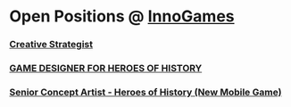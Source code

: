 # Open Positions @ [InnoGames](https://www.innogames.com/career?s=github_jobs_repo)

### [Creative Strategist](creative-strategist.md)
### [GAME DESIGNER FOR HEROES OF HISTORY](game-designer-for-heroes-of-history.md)
### [Senior Concept Artist - Heroes of History \(New Mobile Game\)](senior-concept-artist-heroes-of-history-new-mobile-game.md)
